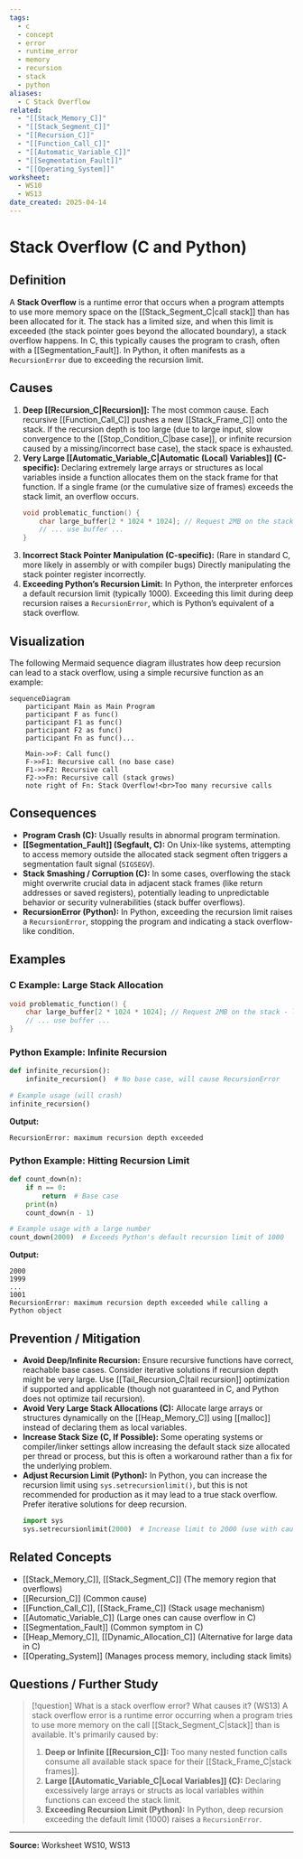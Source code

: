 ```yaml
---
tags:
  - c
  - concept
  - error
  - runtime_error
  - memory
  - recursion
  - stack
  - python
aliases:
  - C Stack Overflow
related:
  - "[[Stack_Memory_C]]"
  - "[[Stack_Segment_C]]"
  - "[[Recursion_C]]"
  - "[[Function_Call_C]]"
  - "[[Automatic_Variable_C]]"
  - "[[Segmentation_Fault]]"
  - "[[Operating_System]]"
worksheet:
  - WS10
  - WS13
date_created: 2025-04-14
---
```

# Stack Overflow (C and Python)

## Definition

A **Stack Overflow** is a runtime error that occurs when a program attempts to use more memory space on the [[Stack_Segment_C|call stack]] than has been allocated for it. The stack has a limited size, and when this limit is exceeded (the stack pointer goes beyond the allocated boundary), a stack overflow happens. In C, this typically causes the program to crash, often with a [[Segmentation_Fault]]. In Python, it often manifests as a `RecursionError` due to exceeding the recursion limit.

## Causes

1.  **Deep [[Recursion_C|Recursion]]:** The most common cause. Each recursive [[Function_Call_C]] pushes a new [[Stack_Frame_C]] onto the stack. If the recursion depth is too large (due to large input, slow convergence to the [[Stop_Condition_C|base case]], or infinite recursion caused by a missing/incorrect base case), the stack space is exhausted.
2.  **Very Large [[Automatic_Variable_C|Automatic (Local) Variables]] (C-specific):** Declaring extremely large arrays or structures as local variables inside a function allocates them on the stack frame for that function. If a single frame (or the cumulative size of frames) exceeds the stack limit, an overflow occurs.
    ```c
    void problematic_function() {
        char large_buffer[2 * 1024 * 1024]; // Request 2MB on the stack - likely overflow!
        // ... use buffer ...
    }
    ```
3.  **Incorrect Stack Pointer Manipulation (C-specific):** (Rare in standard C, more likely in assembly or with compiler bugs) Directly manipulating the stack pointer register incorrectly.
4.  **Exceeding Python’s Recursion Limit:** In Python, the interpreter enforces a default recursion limit (typically 1000). Exceeding this limit during deep recursion raises a `RecursionError`, which is Python’s equivalent of a stack overflow.

## Visualization

The following Mermaid sequence diagram illustrates how deep recursion can lead to a stack overflow, using a simple recursive function as an example:

```mermaid
sequenceDiagram
    participant Main as Main Program
    participant F as func()
    participant F1 as func()
    participant F2 as func()
    participant Fn as func()...

    Main->>F: Call func()
    F->>F1: Recursive call (no base case)
    F1->>F2: Recursive call
    F2->>Fn: Recursive call (stack grows)
    note right of Fn: Stack Overflow!<br>Too many recursive calls
```

## Consequences

- **Program Crash (C):** Usually results in abnormal program termination.
- **[[Segmentation_Fault]] (Segfault, C):** On Unix-like systems, attempting to access memory outside the allocated stack segment often triggers a segmentation fault signal (`SIGSEGV`).
- **Stack Smashing / Corruption (C):** In some cases, overflowing the stack might overwrite crucial data in adjacent stack frames (like return addresses or saved registers), potentially leading to unpredictable behavior or security vulnerabilities (stack buffer overflows).
- **RecursionError (Python):** In Python, exceeding the recursion limit raises a `RecursionError`, stopping the program and indicating a stack overflow-like condition.

## Examples

### C Example: Large Stack Allocation

```c
void problematic_function() {
    char large_buffer[2 * 1024 * 1024]; // Request 2MB on the stack - likely overflow!
    // ... use buffer ...
}
```

### Python Example: Infinite Recursion

```python
def infinite_recursion():
    infinite_recursion()  # No base case, will cause RecursionError

# Example usage (will crash)
infinite_recursion()
```

**Output:**
```
RecursionError: maximum recursion depth exceeded
```

### Python Example: Hitting Recursion Limit

```python
def count_down(n):
    if n == 0:
        return  # Base case
    print(n)
    count_down(n - 1)

# Example usage with a large number
count_down(2000)  # Exceeds Python's default recursion limit of 1000
```

**Output:**
```
2000
1999
...
1001
RecursionError: maximum recursion depth exceeded while calling a Python object
```

## Prevention / Mitigation

- **Avoid Deep/Infinite Recursion:** Ensure recursive functions have correct, reachable base cases. Consider iterative solutions if recursion depth might be very large. Use [[Tail_Recursion_C|tail recursion]] optimization if supported and applicable (though not guaranteed in C, and Python does not optimize tail recursion).
- **Avoid Very Large Stack Allocations (C):** Allocate large arrays or structures dynamically on the [[Heap_Memory_C]] using [[malloc]] instead of declaring them as local variables.
- **Increase Stack Size (C, If Possible):** Some operating systems or compiler/linker settings allow increasing the default stack size allocated per thread or process, but this is often a workaround rather than a fix for the underlying problem.
- **Adjust Recursion Limit (Python):** In Python, you can increase the recursion limit using `sys.setrecursionlimit()`, but this is not recommended for production as it may lead to a true stack overflow. Prefer iterative solutions for deep recursion.
    ```python
    import sys
    sys.setrecursionlimit(2000)  # Increase limit to 2000 (use with caution)
    ```

## Related Concepts
- [[Stack_Memory_C]], [[Stack_Segment_C]] (The memory region that overflows)
- [[Recursion_C]] (Common cause)
- [[Function_Call_C]], [[Stack_Frame_C]] (Stack usage mechanism)
- [[Automatic_Variable_C]] (Large ones can cause overflow in C)
- [[Segmentation_Fault]] (Common symptom in C)
- [[Heap_Memory_C]], [[Dynamic_Allocation_C]] (Alternative for large data in C)
- [[Operating_System]] (Manages process memory, including stack limits)

## Questions / Further Study
>[!question] What is a stack overflow error? What causes it? (WS13)
> A stack overflow error is a runtime error occurring when a program tries to use more memory on the call [[Stack_Segment_C|stack]] than is available. It's primarily caused by:
> 1.  **Deep or Infinite [[Recursion_C]]:** Too many nested function calls consume all available stack space for their [[Stack_Frame_C|stack frames]].
> 2.  **Large [[Automatic_Variable_C|Local Variables]] (C):** Declaring excessively large arrays or structs as local variables within functions can exceed the stack limit.
> 3.  **Exceeding Recursion Limit (Python):** In Python, deep recursion exceeding the default limit (1000) raises a `RecursionError`.

---
**Source:** Worksheet WS10, WS13